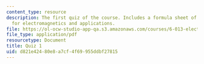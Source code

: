 ```yaml
---
content_type: resource
description: The first quiz of the course. Includes a formula sheet of basic equations
  for electromagnetics and applications.
file: https://ol-ocw-studio-app-qa.s3.amazonaws.com/courses/6-013-electromagnetics-and-applications-fall-2005/d821e42480e8a7cf4f69955ddbf27815_q1.pdf
file_type: application/pdf
resourcetype: Document
title: Quiz 1
uid: d821e424-80e8-a7cf-4f69-955ddbf27815
---
```


